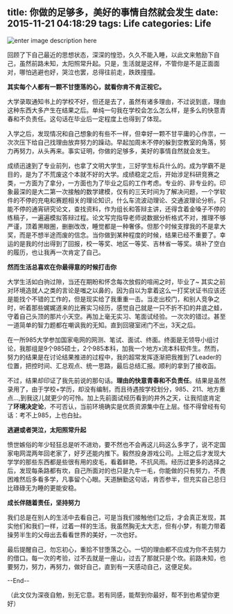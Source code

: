 title: 你做的足够多，美好的事情自然就会发生
date: 2015-11-21 04:18:29
tags: Life
categories: Life
---
![enter image description here](http://7xnq6l.com1.z0.glb.clouddn.com/life.jpg)

回顾了下自己最近的思想状态，深深的惶恐，久久不能入睡，以此文来勉励下自己，虽然前路未知，太阳照常升起。只是，生活就是这样，不管你是不是正面面对，哪怕逃避也好，哭泣也罢，总得往前走，跌跌撞撞。

<!--more-->

**其实每个人都有一颗不甘堕落的心，就看你肯不肯正视它。**

大学录取通知书上的学校不好，但还是去了，虽然有诸多理由，不过说到底，理由这种东西大多产生在结果之后。单纯一句我在学校会怎么怎么样，是多么的快意青春和不负责任。这句话在毕业后一定程度上也得到了体现。

入学之后，发现情况和自己想象的有些不一样，但幸好一颗不甘平庸的心作祟，一次次压下给自己找理由放弃努力的躁动。早起加周末不停的躲到空教室的角落，努力再努力，从头再来。事实证明，你做的足够多，美好的事情自然就会发生。

成绩迅速到了专业前列，也拿了文明大学生，三好学生标兵什么的。成为学霸不是目的，是为了不荒废这个本就不好的大学。成绩稳定之后，开始涉足科研竞赛之类，一方面为了拿分，一方面也为了毕业之后的工作考虑。专业的、非专业的。印象最深的是大二第一次接触的数学建模，仅有的三天时间为了解决问题，一个学软件的不停的充电和赛题相关的理论知识，什么车流波动理论、交通波理论分析。只能不停的通宵研究论文，查找资料，作为组长和答辩主讲，还得含着金嗓子不停的练稿子，一遍遍模拟答辩过程。论文写完指导老师说数据分析格式不对，推理不够严谨，顶着黑眼圈，删删改改，睡觉都是一种奢侈。但那个时候支撑我的不是拿大奖，而是不想半途而废的信念。当你做到某种程度的时候，结果已经不重要了。幸运的是我的付出得到了回报，校一等奖、地区一等奖、吉林省一等奖。填补了空白的履历，也让我再一次肯定了自己。

**然而生活总喜欢在你最得意的时候打击你**

大学生活如白驹过隙，当还在期盼和怀念每次放假的喧闹之时，毕业了~
其实之前对环境造就人之类的言论是嗤之以鼻的，因为自以为拿着这么一打奖状证书应该还是能找个不错的工作的，但是现实给了我重重一击。当走出校门，和别人竞争之时，听着那些娓娓道来的比赛实习经历，感觉自己就是一只不折不扣的井底之蛙，守着自己头顶的那片小天空。再加上毫无实习、笔面试经验。一次次的错过。甚至一道简单的智力题都在嘲讽我的无知。直到回寝室闭门不出，3天之后。

在一所985大学参加国家电网的网测、笔试、面试、终面。终面是无领导小组讨论，我那组是9个985硕士，2个985本科，加我一个地方x流本科软件生。然而，努力的结果是在讨论结果推进的过程中，我的超常发挥逐渐把我推到了Leader的位置，把控时间、汇总观点、统一思路，最后总结汇报。顺利的拿到了接收函。

不过，结果却印证了我先前说的那句话。**理由的快意青春和不负责任**。结果是虽然录用了，由于学校+学历，却没有编制，而且待遇按学校划分，985、211、地方重点...,到我这儿就更少的可怜。加上先前面试经历看到的井外之天，让我彻底肯定了**环境决定论**，不可否认，当前环境确实是优质资源集中在上层。怪不得曾经有句话：考不上985，上也白扯。

**逃避或者哭泣，太阳照常升起**

愤世嫉俗的年少轻狂总是听不进劝，要不然也不会再这儿码这么多字了，说不定国家电网混两年回老家了，好歹还能内推下。毅然投身游戏公司。上班之后才发现大学学的那些东西都是些很有用的皮毛，看着鲜艳，不抗风雨。经历过更多的选择之后，发现每条路都有坎，自己所面对的也只是九牛一毛，你能做的只有努力，不畏困难然后多看多学，凡事留个心眼。天道酬勤这句话，肯否参半，但充实自己总归比碌碌无为睡的更能安稳。

**成长伴随着责任，坚持努力**

我们总是在别人的生活中去看自己，可是当我们接触他们之后，才会真正发现，其实他们和我们一样，过着一样的生活。我虽然胸无太大志，但有小梦，有能力带着操劳半生的父母出去看看世界的美好，一次也好。

最后提醒自己，勿忘初心，重拾不甘堕落之心。一切的理由都不应成为你不去努力的借口。每一次的考验，过不去就是一座山，过去了那就只是个坎。前路未知，也要努力，努力，再努力，做好自己，直到有一天感动自己，这便足矣。

--End--

（此文仅为深夜自勉，别无它意。若有同感，能帮到你最好，帮不到也希望你更好）